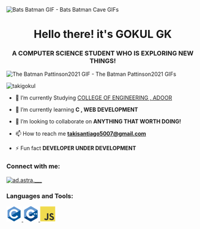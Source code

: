 <img src="https://media.tenor.com/K4Rn4eOUV-YAAAAC/bats-batman.gif" width="1500" height="350" alt="Bats Batman GIF - Bats Batman Cave GIFs" style="max-width: 682px;">

<h1 align="center">Hello there! it's GOKUL GK</h1>
<h3 align="center">A COMPUTER SCIENCE STUDENT WHO IS EXPLORING NEW THINGS!</h3>
<img src="https://media.tenor.com/EalRM1BllpoAAAAC/the-batman-pattinson2021.gif" width="600.9999999999999" height="400.9477911646586" alt="The Batman Pattinson2021 GIF - The Batman Pattinson2021 GIFs" style="max-width: 832px;">

<p align="left"> <img src="https://komarev.com/ghpvc/?username=takigokul&label=Profile%20views&color=0e75b6&style=flat" alt="takigokul" /> </p>

- 🔭 I’m currently Studying [COLLEGE OF ENGINEERING , ADOOR](https://cea.ac.in/)

- 🌱 I’m currently learning **C , WEB DEVELOPMENT**

- 👯 I’m looking to collaborate on **ANYTHING THAT WORTH DOING!**

- 📫 How to reach me **takisantiago5007@gmail.com**

- ⚡ Fun fact **DEVELOPER UNDER DEVELOPMENT**

<h3 align="left">Connect with me:</h3>
<p align="left">
<a href="https://instagram.com/ad.astra.___" target="blank"><img align="center" src="https://raw.githubusercontent.com/rahuldkjain/github-profile-readme-generator/master/src/images/icons/Social/instagram.svg" alt="ad.astra.___" height="30" width="40" /></a>
</p>

<h3 align="left">Languages and Tools:</h3>
<p align="left"> <a href="https://www.cprogramming.com/" target="_blank" rel="noreferrer"> <img src="https://raw.githubusercontent.com/devicons/devicon/master/icons/c/c-original.svg" alt="c" width="40" height="40"/> </a> <a href="https://www.w3schools.com/cpp/" target="_blank" rel="noreferrer"> <img src="https://raw.githubusercontent.com/devicons/devicon/master/icons/cplusplus/cplusplus-original.svg" alt="cplusplus" width="40" height="40"/> </a> <a href="https://developer.mozilla.org/en-US/docs/Web/JavaScript" target="_blank" rel="noreferrer"> <img src="https://raw.githubusercontent.com/devicons/devicon/master/icons/javascript/javascript-original.svg" alt="javascript" width="40" height="40"/> </a> </p>

